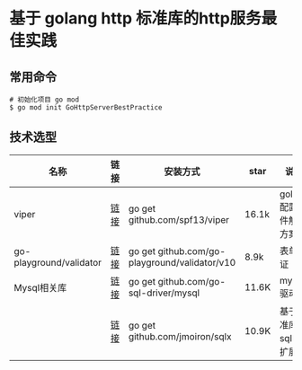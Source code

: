 # 基于 golang http 标准库的http服务最佳实践

##  常用命令

```shell
# 初始化项目 go mod
$ go mod init GoHttpServerBestPractice

```

## 技术选型

| 名称                    | 链接                                               | 安装方式                                      | star  | 说明                    |
| ----------------------- | -------------------------------------------------- | --------------------------------------------- | ----- | ----------------------- |
| viper                   | [链接](https://github.com/spf13/viper)             | go get github.com/spf13/viper                 | 16.1k | golang 配置文件解决方案 |
| go-playground/validator | [链接](https://github.com/go-playground/validator) | go get github.com/go-playground/validator/v10 | 8.9k  | 表单验证                |
| Mysql相关库             | [链接](https://github.com/go-sql-driver/mysql)     | go get github.com/go-sql-driver/mysql         | 11.6K | mysql驱动               |
|                         | [链接](https://github.com/jmoiron/sqlx)            | go get github.com/jmoiron/sqlx                | 10.9K | 基于标准库 sql 的扩展   |

